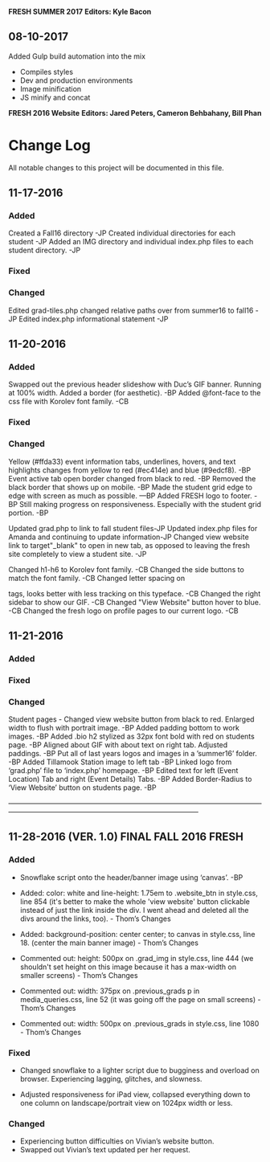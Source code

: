 **FRESH SUMMER 2017**
**Editors: Kyle Bacon**

## 08-10-2017
Added Gulp build automation into the mix
* Compiles styles
* Dev and production environments
* Image minification
* JS minify and concat

**FRESH 2016 Website**
**Editors: Jared Peters, Cameron Behbahany, Bill Phan**

# Change Log
All notable changes to this project will be documented in this file.

## 11-17-2016

### Added
Created a Fall16 directory -JP
Created individual directories for each student -JP
Added an IMG directory and individual index.php files to each student directory. -JP

### Fixed

### Changed
Edited grad-tiles.php changed relative paths over from summer16 to fall16 -JP
Edited index.php informational statement -JP

## 11-20-2016

### Added
Swapped out the previous header slideshow with Duc’s GIF banner. Running at 100% width. Added a border (for aesthetic). -BP
Added @font-face to the css file with Korolev font family. -CB

### Fixed

### Changed
Yellow (#ffda33) event information tabs, underlines, hovers, and text highlights changes from yellow to red (#ec414e) and blue (#9edcf8). -BP
Event active tab open border changed from black to red. -BP
Removed the black border that shows up on mobile. -BP
Made the student grid edge to edge with screen as much as possible. —BP
Added FRESH logo to footer. -BP
Still making progress on responsiveness. Especially with the student grid portion. -BP

Updated grad.php to link to fall student files-JP
Updated index.php files for Amanda and continuing to update information-JP
Changed view website link to target"_blank" to open in new tab, as opposed to leaving the fresh site completely to view a student site. -JP

Changed h1-h6 to Korolev font family. -CB
Changed the side buttons to match the font family. -CB
Changed letter spacing on <p> tags, looks better with less tracking on this typeface. -CB
Changed the right sidebar to show our GIF. -CB
Changed "View Website" button hover to blue. -CB
Changed the fresh logo on profile pages to our current logo. -CB

## 11-21-2016

### Added

### Fixed

### Changed
Student pages - Changed view website button from black to red. Enlarged width to flush with portrait image. -BP
Added padding bottom to work images. -BP
Added .bio h2 stylized as 32px font bold with red on students page. -BP
Aligned about GIF with about text on right tab. Adjusted paddings. -BP
Put all of last years logos and images in a ’summer16’ folder. -BP
Added Tillamook Station image to left tab -BP
Linked logo from ‘grad.php’ file to ‘index.php’ homepage. -BP
Edited text for left (Event Location) Tab and right (Event Details) Tabs. -BP
Added Border-Radius to ‘View Website’ button on students page. -BP

———————————————————————————————————————————————————————————————

## 11-28-2016 (VER. 1.0) FINAL FALL 2016 FRESH

### Added
- Snowflake script onto the header/banner image using ‘canvas’. -BP

- Added: color: white and line-height: 1.75em to .website_btn in style.css, line 854 (it's better to make the whole 'view website' button clickable instead of just the link inside the div. I went ahead and deleted all the divs around the links, too). - Thom’s Changes

- Added: background-position: center center; to canvas in style.css, line 18. (center the main banner image) - Thom’s Changes

- Commented out: height: 500px on .grad_img in style.css, line 444  (we shouldn't set height on this image because it has a max-width on smaller screens) - Thom’s Changes

- Commented out: width: 375px on .previous_grads p in media_queries.css, line 52 (it was going off the page on small screens) - Thom’s Changes

- Commented out: width: 500px on .previous_grads in style.css, line 1080 - Thom’s Changes

### Fixed

- Changed snowflake to a lighter script due to bugginess and overload on browser. Experiencing lagging, glitches, and slowness.

- Adjusted responsiveness for iPad view, collapsed everything down to one column on landscape/portrait view on 1024px width or less.

### Changed

- Experiencing button difficulties on Vivian’s website button.
- Swapped out Vivian’s text updated per her request.
